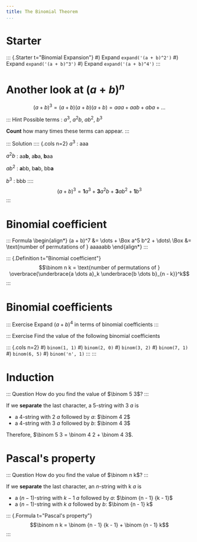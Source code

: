 ```yaml
---
title: The Binomial Theorem
...
```


# Starter

::: {.Starter t="Binomial Expansion"}
#) Expand `expand('(a + b)^2')`
#) Expand `expand('(a + b)^3')`
#) Expand `expand('(a + b)^4')`
:::

# Another look at $(a + b)^n$

$$(a + b)^3 = (a + b) (a + b) (a + b) = aaa + aab + aba + \dots$$

::: Hint
Possible terms
: $a^3$, $a^2 b$, $a b^2$, $b^3$

**Count** how many times these terms can appear.
:::

::: Solution
:::: {.cols n=2}
$a^3$
: aaa

$a^2 b$
: aa**b**, a**b**a, **b**aa

$a b^2$
: **a**bb, b**a**b, bb**a**

$b^3$
: bbb
::::
$$(a + b)^3 = \mathbf 1 a^3 + \mathbf 3 a^2 b + \mathbf 3 a b^2 + \mathbf 1 b^3$$
:::

# Binomial coefficient

::: Formula
\begin{align*}
(a + b)^7 &= \dots + \Box a^5 b^2 + \dots\\
\Box &= \text{number of permutations of } aaaaabb
\end{align*}
:::

::: {.Definition t="Binomial coefficient"}
$$\binom n k = \text{number of permutations of }
\overbrace{\underbrace{a \dots a}_k \underbrace{b \dots b}_{n - k}}^k$$
:::

# Binomial coefficients

::: Exercise
Expand $(a + b)^4$ in terms of binomial coefficients
:::

::: Exercise
Find the value of the following binomial coefficients

::: {.cols n=2}
#) `binom(1, 1)`
#) `binom(2, 0)`
#) `binom(3, 2)`
#) `binom(7, 1)`
#) `binom(6, 5)`
#) `binom('n', 1)`
:::
:::

# Induction

::: Question
How do you find the value of $\binom 5 3$?
:::

If we **separate** the last character, a $5$-string with 3 $a$ is

- a $4$-string with 2 $a$ followed by $a$: $\binom 4 2$
- a $4$-string with 3 $a$ followed by $b$: $\binom 4 3$

Therefore, $\binom 5 3 = \binom 4 2 + \binom 4 3$.

# Pascal's property

::: Question
How do you find the value of $\binom n k$?
:::

If we **separate** the last character, an $n$-string with k $a$ is

- a $(n - 1)$-string with $k - 1$ $a$ followed by $a$: $\binom {n - 1}
  {k - 1}$
- a $(n - 1)$-string with $k$ $a$ followed by $b$: $\binom {n - 1} k$

::: {.Formula t="Pascal's property"}
$$\binom n k = \binom {n - 1} {k - 1} + \binom {n - 1} k$$
:::
